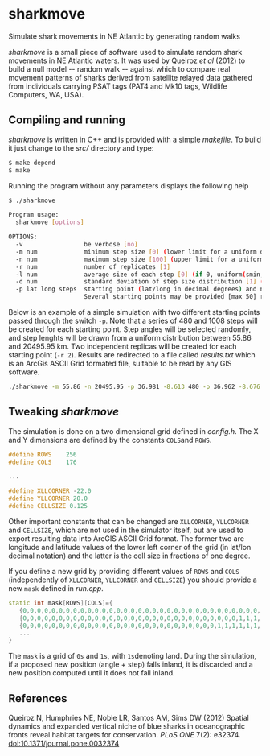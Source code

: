 # sharkmove
Simulate shark movements in NE Atlantic by generating random walks

*sharkmove* is a small piece of software used to simulate random shark movements in NE Atlantic waters. It was used by Queiroz *et al* (2012) to build a null model -- random walk -- against which to compare real movement patterns of sharks derived from satellite relayed data gathered from individuals carrying PSAT tags (PAT4 and Mk10 tags, Wildlife Computers, WA, USA).

## Compiling and running 

*sharkmove* is written in C++ and is provided with a simple *makefile*. To build it just change to the *src/* directory and type: 

```bash
$ make depend
$ make
```

Running the program without any parameters displays the following help

```bash
$ ./sharkmove

Program usage:
  sharkmove [options]

OPTIONS:
  -v                 be verbose [no]
  -m num             minimum step size [0] (lower limit for a uniform distribution)
  -n num             maximum step size [100] (upper limit for a uniform distribution)
  -r num             number of replicates [1]
  -l num             average size of each step [0] (if 0, uniform(smin,smax) will be used)
  -d num             standard deviation of step size distribution [1] (to use with -m)
  -p lat long steps  starting point (lat/long in decimal degrees) and number of steps
                     Several starting points may be provided [max 50] repeating -p switch
```
Below is an example of a simple simulation with two different starting points passed through the switch `-p`. Note that a series of 480 and 1008 steps will be created for each starting point. Step angles will be selected randomly, and step lenghts will be drawn from a uniform distribution between 55.86 and 20495.95 km. Two independent replicas will be created for each starting point (`-r 2`). Results are redirected to a file called *results.txt* which is an ArcGis ASCII Grid formated file, suitable to be read by any GIS software.

```bash
./sharkmove -m 55.86 -n 20495.95 -p 36.981 -8.613 480 -p 36.962 -8.676 1008 -r 2 > results.txt
```

## Tweaking *sharkmove* 

The simulation is done on a two dimensional grid defined in *config.h*. The X and Y dimensions are defined by the constants `COLS`and `ROWS`. 

```c++
#define ROWS	256
#define COLS	176

...

#define XLLCORNER -22.0
#define YLLCORNER 20.0
#define CELLSIZE 0.125	
```

Other important constants that can be changed are `XLLCORNER`, `YLLCORNER` and `CELLSIZE`, which are not used in the simulator itself, but are used to export resulting data into ArcGIS ASCII Grid format. The former two are longitude and latitude values of the lower left corner of the grid (in lat/lon decimal notation) and the latter is the cell size in fractions of one degree. 

If you define a new grid by providing different values of `ROWS` and `COLS` (independently of `XLLCORNER`, `YLLCORNER` and `CELLSIZE`) you should provide a new `mask` defined in *run.cpp*.

```c++
static int mask[ROWS][COLS]={
   {0,0,0,0,0,0,0,0,0,0,0,0,0,0,0,0,0,0,0,0,0,0,0,0,0,0,0,0,0,0,0,0,0, ... ,1,1,1},
   {0,0,0,0,0,0,0,0,0,0,0,0,0,0,0,0,0,0,0,0,0,0,0,0,0,0,0,0,0,0,1,1,1, ... ,1,1,1},
   {0,0,0,0,0,0,0,0,0,0,0,0,0,0,0,0,0,0,0,0,0,0,0,0,0,0,0,1,1,1,1,1,1, ... ,1,1,1},
   ...
}
```
The `mask` is a grid of `0s` and `1s`, with `1s`denoting land. During the simulation, if a proposed new position (angle + step) falls inland, it is discarded and a new position computed until it does not fall inland.


## References
Queiroz N, Humphries NE, Noble LR, Santos AM, Sims DW (2012) Spatial dynamics and expanded vertical niche of blue sharks in oceanographic fronts reveal habitat targets for conservation. *PLoS ONE* 7(2): e32374. [doi:10.1371/journal.pone.0032374](https://doi.org/10.1371/journal.pone.0032374)

